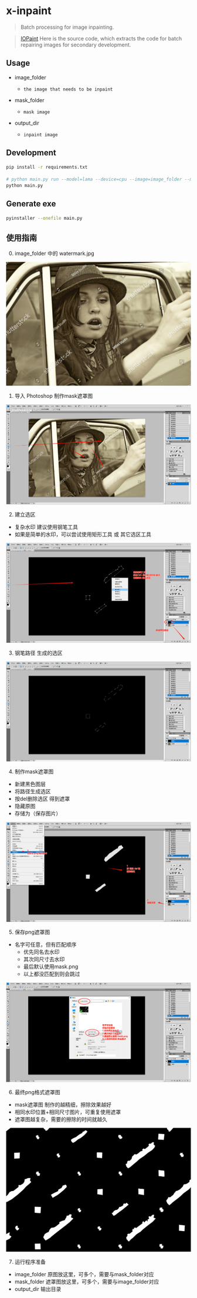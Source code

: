 # x-inpaint
> Batch processing for image inpainting.


> [IOPaint](https://github.com/Sanster/IOPaint)
> Here is the source code, which extracts the code for batch repairing images for secondary development.

## Usage

- image_folder
  + `the image that needs to be inpaint`

- mask_folder
  + `mask image`

- output_dir
  + `inpaint image`


## Development

```bash
pip install -r requirements.txt

# python main.py run --model=lama --device=cpu --image=image_folder --mask=mask_folder/mask.png --output=output_dir
python main.py
```

## Generate exe

```bash
pyinstaller --onefile main.py
```


## 使用指南

0. image_folder 中的 watermark.jpg

![step_0](assets/step_0.jpg)

1. 导入 Photoshop 制作mask遮罩图

![step_1](assets/step_1.png)


2. 建立选区

- 复杂水印 建议使用钢笔工具
- 如果是简单的水印，可以尝试使用矩形工具 或 其它选区工具

![step_2](assets/step_2.png)

3. 钢笔路径 生成的选区

![step_3](assets/step_3.png)

4. 制作mask遮罩图
- 新建黑色图层
- 将路径生成选区
- 按del删除选区 得到遮罩
- 隐藏原图
- 存储为（保存图片）

![step_4](assets/step_4.png)

5. 保存png遮罩图
- 名字可任意，但有匹配顺序
  + 优先同名去水印
  + 其次同尺寸去水印
  + 最后默认使用mask.png
  + 以上都没匹配到则会跳过

![step_5](assets/step_5.png)

6. 最终png格式遮罩图
- mask遮罩图 制作的越精细，擦除效果越好
- 相同水印位置+相同尺寸图片，可重复使用遮罩
- 遮罩图越复杂，需要的擦除的时间就越久

![step_6](assets/step_6.png)

7. 运行程序准备
- image_folder 原图放这里，可多个，需要与mask_folder对应
- mask_folder 遮罩图放这里，可多个，需要与image_folder对应
- output_dir 输出目录

